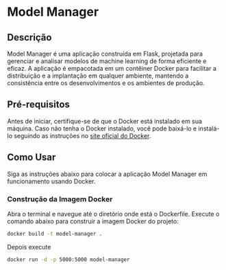 # Model Manager

## Descrição

Model Manager é uma aplicação construída em Flask, projetada para gerenciar e analisar modelos de machine learning de forma eficiente e eficaz. A aplicação é empacotada em um contêiner Docker para facilitar a distribuição e a implantação em qualquer ambiente, mantendo a consistência entre os desenvolvimentos e os ambientes de produção.

## Pré-requisitos

Antes de iniciar, certifique-se de que o Docker está instalado em sua máquina. Caso não tenha o Docker instalado, você pode baixá-lo e instalá-lo seguindo as instruções no [site oficial do Docker](https://docs.docker.com/get-docker/).

## Como Usar

Siga as instruções abaixo para colocar a aplicação Model Manager em funcionamento usando Docker.

### Construção da Imagem Docker

Abra o terminal e navegue até o diretório onde está o Dockerfile. Execute o comando abaixo para construir a imagem Docker do projeto:

```bash
docker build -t model-manager .
```

Depois execute

```bash
docker run -d -p 5000:5000 model-manager
```